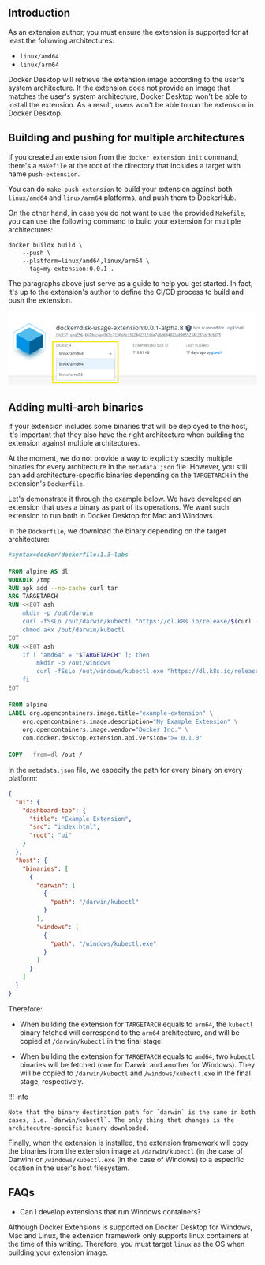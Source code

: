 ## Introduction

As an extension author, you must ensure the extension is supported for at least the following architectures:

- `linux/amd64`
- `linux/arm64`

Docker Desktop will retrieve the extension image according to the user's system architecture. If the extension does not provide an image that matches the user's system architecture, Docker Desktop won't be able to install the extension. As a result, users won't be able to run the extension in Docker Desktop.

## Building and pushing for multiple architectures

If you created an extension from the `docker extension init` command, there's a `Makefile` at the root of the directory that includes a target with name `push-extension`.

You can do `make push-extension` to build your extension against both `linux/amd64` and `linux/arm64` platforms, and push them to DockerHub.

On the other hand, in case you do not want to use the provided `Makefile`, you can use the following command to build your extension for multiple architectures:

```cli
docker buildx build \
    --push \
    --platform=linux/amd64,linux/arm64 \
    --tag=my-extension:0.0.1 .
```

The paragraphs above just serve as a guide to help you get started. In fact, it's up to the extension's author to define the CI/CD process to build and push the extension.

![hub-multi-arch-extension](./images/hub-multi-arch-extension.png)

## Adding multi-arch binaries

If your extension includes some binaries that will be deployed to the host, it's important that they also have the right architecture when building the extension against multiple architectures.

At the moment, we do not provide a way to explicitly specify multiple binaries for every architecture in the `metadata.json` file. However, you still can add architecture-specific binaries depending on the `TARGETARCH` in the extension's `Dockerfile`.

Let's demonstrate it through the example below. We have developed an extension that uses a binary as part of its operations. We want such extension to run both in Docker Desktop for Mac and Windows.

In the `Dockerfile`, we download the binary depending on the target architecture:

```Dockerfile title="Dockerfile" linenums="1" hl_lines="8-9 14-15"
#syntax=docker/dockerfile:1.3-labs

FROM alpine AS dl
WORKDIR /tmp
RUN apk add --no-cache curl tar
ARG TARGETARCH
RUN <<EOT ash
    mkdir -p /out/darwin
    curl -fSsLo /out/darwin/kubectl "https://dl.k8s.io/release/$(curl -Ls https://dl.k8s.io/release/stable.txt)/bin/darwin/${TARGETARCH}/kubectl"
    chmod a+x /out/darwin/kubectl
EOT
RUN <<EOT ash
    if [ "amd64" = "$TARGETARCH" ]; then
        mkdir -p /out/windows
        curl -fSsLo /out/windows/kubectl.exe "https://dl.k8s.io/release/$(curl -Ls https://dl.k8s.io/release/stable.txt)/bin/windows/amd64/kubectl.exe"
    fi
EOT

FROM alpine
LABEL org.opencontainers.image.title="example-extension" \
    org.opencontainers.image.description="My Example Extension" \
    org.opencontainers.image.vendor="Docker Inc." \
    com.docker.desktop.extension.api.version=">= 0.1.0"

COPY --from=dl /out /
```

In the `metadata.json` file, we especify the path for every binary on every platform:

```json title="metadata.json" linenums="1" hl_lines="12-25"
{
  "ui": {
    "dashboard-tab": {
      "title": "Example Extension",
      "src": "index.html",
      "root": "ui"
    }
  },
  "host": {
    "binaries": [
      {
        "darwin": [
          {
            "path": "/darwin/kubectl"
          }
        ],
        "windows": [
          {
            "path": "/windows/kubectl.exe"
          }
        ]
      }
    ]
  }
}
```

Therefore:

- When building the extension for `TARGETARCH` equals to `arm64`, the `kubectl` binary fetched will correspond to the `arm64` architecture, and will be copied at `/darwin/kubectl` in the final stage.

- When building the extension for `TARGETARCH` equals to `amd64`, two `kubectl` binaries will be fetched (one for Darwin and another for Windows). They will be copied to `/darwin/kubectl` and `/windows/kubectl.exe` in the final stage, respectively.

!!! info

    Note that the binary destination path for `darwin` is the same in both cases, i.e. `darwin/kubectl`. The only thing that changes is the architecutre-specific binary downloaded.

Finally, when the extension is installed, the extension framework will copy the binaries from the extension image at `/darwin/kubectl` (in the case of Darwin) or `/windows/kubectl.exe` (in the case of Windows) to a especific location in the user's host filesystem.

## FAQs

- Can I develop extensions that run Windows containers?

Although Docker Extensions is supported on Docker Desktop for Windows, Mac and Linux, the extension framework only supports linux containers at the time of this writing. Therefore, you must target `linux` as the OS when building your extension image.
